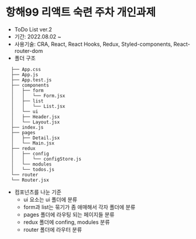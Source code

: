 # 항해99 리액트 숙련 주차 개인과제

- ToDo List ver.2
- 기간: 2022.08.02 ~
- 사용기술: CRA, React, React Hooks, Redux, Styled-components, React-router-dom
- 폴더 구조

```
  ├── App.css
  ├── App.js
  ├── App.test.js
  ├── components
  │   ├── form
  │   │   └── Form.jsx
  │   ├── list
  │   │   └── List.jsx
  │   └── ui
  │   ├── Header.jsx
  │   └── Layout.jsx
  ├── index.js
  ├── pages
  │   ├── Detail.jsx
  │   └── Main.jsx
  ├── redux
  │   ├── config
  │   │   └── configStore.js
  │   └── modules
  │   └── todos.js
  └── router
  └── Router.jsx
```

- 컴포넌츠를 나눈 기준
  - ui 요소는 ui 폴더에 분류
  - form과 list는 묶기가 좀 애매해서 각자 폴더에 분류
  - pages 폴더에 라우팅 되는 페이지들 분류
  - redux 폴더에 confing, modules 분류
  - router 폴더에 라우터 분류
